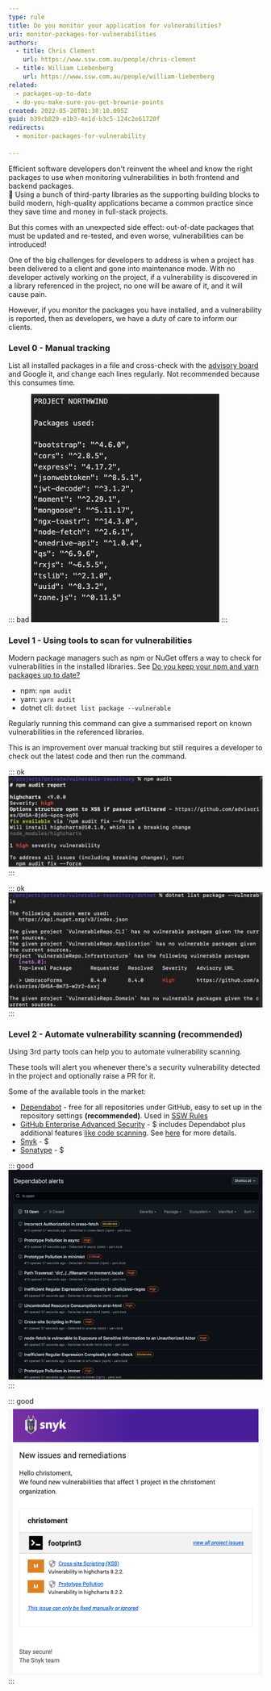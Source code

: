 ```yaml
---
type: rule
title: Do you monitor your application for vulnerabilities?
uri: monitor-packages-for-vulnerabilities
authors:
  - title: Chris Clement
    url: https://www.ssw.com.au/people/chris-clement
  - title: William Liebenberg
    url: https://www.ssw.com.au/people/william-liebenberg
related:
  - packages-up-to-date
  - do-you-make-sure-you-get-brownie-points
created: 2022-05-20T01:38:10.095Z
guid: b39cb829-e1b3-4e1d-b3c5-124c2e61720f
redirects:
  - monitor-packages-for-vulnerability

---
```


Efficient software developers don't reinvent the wheel and know the right packages to use when monitoring vulnerabilities in both frontend and backend packages.   
🔐 Using a bunch of third-party libraries as the supporting building blocks to build modern, high-quality applications became a common practice since they save time and money in full-stack projects.

But this comes with an unexpected side effect: out-of-date packages that must be updated and re-tested, and even worse, vulnerabilities can be introduced!
 
One of the big challenges for developers to address is when a project has been delivered to a client and gone into maintenance mode. With no developer actively working on the project, if a vulnerability is discovered in a library referenced in the project, no one will be aware of it, and it will cause pain.
 
However, if you monitor the packages you have installed, and a vulnerability is reported, then as developers, we have a duty of care to inform our clients.

### Level 0 - Manual tracking

List all installed packages in a file and cross-check with the [advisory board](https://github.com/advisories) and Google it, and change each lines regularly. Not recommended because this consumes time.

::: bad
![Figure: Bad example - Tracking list of packages manually](screen-shot-2022-05-20-at-12.11.25.png)
:::

### Level 1 - Using tools to scan for vulnerabilities

Modern package managers such as npm or NuGet offers a way to check for vulnerabilities in the installed libraries. See [Do you keep your npm and yarn packages up to date?](/packages-up-to-date)

* npm: `npm audit` 
* yarn: `yarn audit` 
* dotnet cli: `dotnet list package --vulnerable`

Regularly running this command can give a summarised report on known vulnerabilities in the referenced libraries.

This is an improvement over manual tracking but still requires a developer to check out the latest code and then run the command.

::: ok
![Figure: OK example - This npm audit command informs that there is 1 package with a high severity vulnerability](npm-audit-report.png)
:::

::: ok
![Figure: OK example - This dotnet command informs that there is 1 package with a high severity vulnerability](dotnet-audit-report.png)
:::

### Level 2 - Automate vulnerability scanning (recommended)

Using 3rd party tools can help you to automate vulnerability scanning.

These tools will alert you whenever there's a security vulnerability detected in the project and optionally raise a PR for it.

Some of the available tools in the market:
- [Dependabot](https://github.com/dependabot) - free for all repositories under GitHub, easy to set up in the repository settings **(recommended)**. Used in [SSW Rules](https://www.ssw.com.au/rules/)
- [GitHub Enterprise Advanced Security](https://github.com/enterprise) - $ includes Dependabot plus additional features [like code scanning](https://docs.github.com/en/code-security/getting-started/github-security-features#available-with-github-advanced-security). See [here](https://docs.github.com/en/enterprise-cloud@latest/get-started/learning-about-github/about-github-advanced-security) for more details.
- [Snyk](https://snyk.io/) - $
- [Sonatype](https://www.sonatype.com/) - $

::: good
![Figure: Good example - Dependabot produces a vulnerability report periodically (and can raise a PR for you)](screen-shot-2022-05-20-at-12.48.33.png)
:::

::: good
![Figure: Good example - Snyk produces a vulnerability detection alert email](screen-shot-2022-05-20-at-12.38.26.png)
:::
